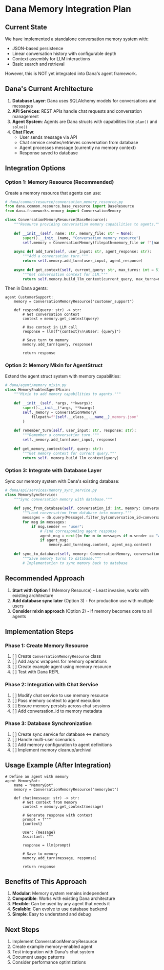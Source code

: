 # Dana Memory Integration Plan

## Current State

We have implemented a standalone conversation memory system with:
- JSON-based persistence
- Linear conversation history with configurable depth
- Context assembly for LLM interactions
- Basic search and retrieval

However, this is NOT yet integrated into Dana's agent framework.

## Dana's Current Architecture

1. **Database Layer**: Dana uses SQLAlchemy models for conversations and messages
2. **API Services**: REST APIs handle chat requests and conversation management
3. **Agent System**: Agents are Dana structs with capabilities like `plan()` and `solve()`
4. **Chat Flow**:
   - User sends message via API
   - Chat service creates/retrieves conversation from database
   - Agent processes message (currently no memory context)
   - Response saved to database

## Integration Options

### Option 1: Memory Resource (Recommended)
Create a memory resource that agents can use:

```python
# dana/common/resource/conversation_memory_resource.py
from dana.common.resource.base_resource import BaseResource
from dana.frameworks.memory import ConversationMemory

class ConversationMemoryResource(BaseResource):
    """Resource providing conversation memory capabilities to agents."""
    
    def __init__(self, name: str, memory_file: str = None):
        super().__init__(name, "Conversation memory resource")
        self.memory = ConversationMemory(filepath=memory_file or f"{name}_memory.json")
    
    async def add_turn(self, user_input: str, agent_response: str):
        """Add a conversation turn."""
        return self.memory.add_turn(user_input, agent_response)
    
    async def get_context(self, current_query: str, max_turns: int = 5):
        """Get conversation context for LLM."""
        return self.memory.build_llm_context(current_query, max_turns=max_turns)
```

Then in Dana agents:
```dana
agent CustomerSupport:
    memory = ConversationMemoryResource("customer_support")
    
    def respond(query: str) -> str:
        # Get conversation context
        context = memory.get_context(query)
        
        # Use context in LLM call
        response = llm(f"{context}\n\nUser: {query}")
        
        # Save turn to memory
        memory.add_turn(query, response)
        
        return response
```

### Option 2: Memory Mixin for AgentStruct
Extend the agent struct system with memory capabilities:

```python
# dana/agent/memory_mixin.py
class MemoryEnabledAgentMixin:
    """Mixin to add memory capabilities to agents."""
    
    def __init__(self, *args, **kwargs):
        super().__init__(*args, **kwargs)
        self._memory = ConversationMemory(
            filepath=f"{self.__class__.__name__}_memory.json"
        )
    
    def remember_turn(self, user_input: str, response: str):
        """Remember a conversation turn."""
        self._memory.add_turn(user_input, response)
    
    def get_memory_context(self, query: str):
        """Get memory context for current query."""
        return self._memory.build_llm_context(query)
```

### Option 3: Integrate with Database Layer
Sync our memory system with Dana's existing database:

```python
# dana/api/services/memory_sync_service.py
class MemorySyncService:
    """Sync conversation memory with database."""
    
    def sync_from_database(self, conversation_id: int, memory: ConversationMemory):
        """Load conversation from database into memory."""
        messages = db.query(Message).filter_by(conversation_id=conversation_id).all()
        for msg in messages:
            if msg.sender == "user":
                # Find corresponding agent response
                agent_msg = next((m for m in messages if m.sender == "agent" and m.created_at > msg.created_at), None)
                if agent_msg:
                    memory.add_turn(msg.content, agent_msg.content)
    
    def sync_to_database(self, memory: ConversationMemory, conversation_id: int):
        """Save memory turns to database."""
        # Implementation to sync memory back to database
```

## Recommended Approach

1. **Start with Option 1** (Memory Resource) - Least invasive, works with existing architecture
2. **Add database sync later** (Option 3) - For production use with multiple users
3. **Consider mixin approach** (Option 2) - If memory becomes core to all agents

## Implementation Steps

### Phase 1: Create Memory Resource
1. [ ] Create `ConversationMemoryResource` class
2. [ ] Add async wrappers for memory operations
3. [ ] Create example agent using memory resource
4. [ ] Test with Dana REPL

### Phase 2: Integration with Chat Service
1. [ ] Modify chat service to use memory resource
2. [ ] Pass memory context to agent execution
3. [ ] Ensure memory persists across chat sessions
4. [ ] Add conversation_id to memory metadata

### Phase 3: Database Synchronization
1. [ ] Create sync service for database <-> memory
2. [ ] Handle multi-user scenarios
3. [ ] Add memory configuration to agent definitions
4. [ ] Implement memory cleanup/archival

## Usage Example (After Integration)

```dana
# Define an agent with memory
agent MemoryBot:
    name = "MemoryBot"
    memory = ConversationMemoryResource("memorybot")
    
    def chat(message: str) -> str:
        # Get context from memory
        context = memory.get_context(message)
        
        # Generate response with context
        prompt = f"""
        {context}
        
        User: {message}
        Assistant: """
        
        response = llm(prompt)
        
        # Save to memory
        memory.add_turn(message, response)
        
        return response
```

## Benefits of This Approach

1. **Modular**: Memory system remains independent
2. **Compatible**: Works with existing Dana architecture
3. **Flexible**: Can be used by any agent that needs it
4. **Scalable**: Can evolve to use database backend
5. **Simple**: Easy to understand and debug

## Next Steps

1. Implement ConversationMemoryResource
2. Create example memory-enabled agent
3. Test integration with Dana's chat system
4. Document usage patterns
5. Consider performance optimizations